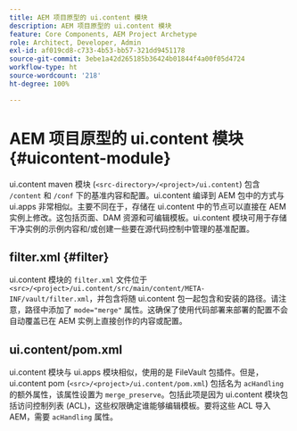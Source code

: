 ```yaml
---
title: AEM 项目原型的 ui.content 模块
description: AEM 项目原型的 ui.content 模块
feature: Core Components, AEM Project Archetype
role: Architect, Developer, Admin
exl-id: af019cd8-c733-4b53-bb57-321dd9451178
source-git-commit: 3ebe1a42d265185b36424b01844f4a00f05d4724
workflow-type: ht
source-wordcount: '218'
ht-degree: 100%

---
```


# AEM 项目原型的 ui.content 模块 {#uicontent-module}

ui.content maven 模块 (`<src-directory>/<project>/ui.content`) 包含 `/content` 和 `/conf` 下的基准内容和配置。ui.content 编译到 AEM 包中的方式与 ui.apps 非常相似。主要不同在于，存储在 ui.content 中的节点可以直接在 AEM 实例上修改。这包括页面、DAM 资源和可编辑模板。ui.content 模块可用于存储干净实例的示例内容和/或创建一些要在源代码控制中管理的基准配置。

## filter.xml {#filter}

ui.content 模块的 `filter.xml` 文件位于 `<src>/<project>/ui.content/src/main/content/META-INF/vault/filter.xml`，并包含将随 ui.content 包一起包含和安装的路径。请注意，路径中添加了 `mode="merge"` 属性。这确保了使用代码部署来部署的配置不会自动覆盖已在 AEM 实例上直接创作的内容或配置。

## ui.content/pom.xml

ui.content 模块与 ui.apps 模块相似，使用的是 FileVault 包插件。但是，ui.content pom (`<src>/<project>/ui.content/pom.xml`) 包括名为 `acHandling` 的额外属性，该属性设置为 `merge_preserve`。包括此项是因为 ui.content 模块包括访问控制列表 (ACL)，这些权限确定谁能够编辑模板。要将这些 ACL 导入 AEM，需要 `acHandling` 属性。
